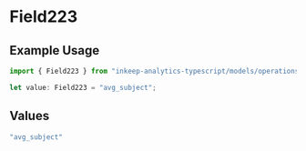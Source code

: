 # Field223

## Example Usage

```typescript
import { Field223 } from "inkeep-analytics-typescript/models/operations";

let value: Field223 = "avg_subject";
```

## Values

```typescript
"avg_subject"
```